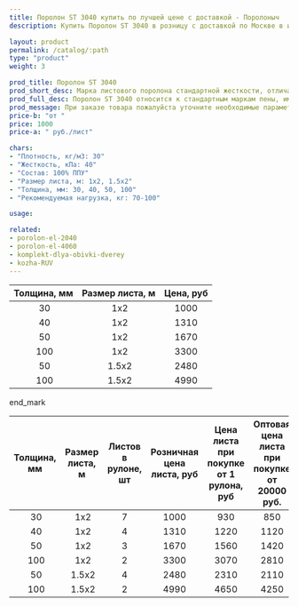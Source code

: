 ```yaml
---
title: Поролон ST 3040 купить по лучшей цене с доставкой - Поролоныч
description: Купить Поролон ST 3040 в розницу с доставкой по Москве в интернет-магазине Поролоныча.

layout: product
permalink: /catalog/:path
type: "product"
weight: 3

prod_title: Поролон ST 3040
prod_short_desc: Марка листового поролона стандартной жесткости, отличается превосходной эластичностью и восстанавливаемостью.
prod_full_desc: Поролон ST 3040 относится к стандартным маркам пены, имеет высокую плотность. Характеризуется отличными эксплуатационными качествами, долговечностью и упругостью. Обладает хорошей восстанавливаемостью и эластичностью.
prod_message: При заказе товара пожалуйста уточните необходимые параметры (толщина, размер листа и количество листов).
price-b: "от "
price: 1000
price-a: " руб./лист"

chars:
- "Плотность, кг/м3: 30"
- "Жесткость, кПа: 40"
- "Состав: 100% ППУ"
- "Размер листа, м: 1х2, 1.5х2"
- "Толщина, мм: 30, 40, 50, 100"
- "Рекомендуемая нагрузка, кг: 70-100"

usage:

related:
- porolon-el-2040
- porolon-el-4060
- komplekt-dlya-obivki-dverey
- kozha-RUV
---
```

| Толщина, мм | Размер листа, м | Цена, руб
|:-----------:|:---------------:|:---------:|
 30| 1х2|1000
 40| 1х2|1310
 50| 1х2|1670
 100| 1х2|3300
 50| 1.5х2|2480
 100| 1.5х2|4990

end_mark

| Толщина, мм | Размер листа, м | Листов в рулоне, шт | Розничная цена листа, руб | Цена листа при покупке от 1 рулона, руб | Оптовая цена листа при покупке от 20000 руб. |
|:-----------:|:---------------:|:-------------------:|:---------------------------:|:-----------------------------------------:|:----------------------------------------------:|
 30| 1х2|7|1000|930|850
 40| 1х2|4|1310|1220|1120
 50| 1х2|3|1670|1560|1420
 100| 1х2|2|3300|3070|2810
 50| 1.5х2|4|2480|2310|2110
 100| 1.5х2|2|4990|4650|4250

